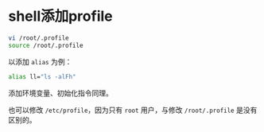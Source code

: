 # shell添加profile

```sh
vi /root/.profile
source /root/.profile
```

以添加 `alias` 为例：

```sh
alias ll="ls -alFh"
```

添加环境变量、初始化指令同理。

也可以修改 `/etc/profile`，因为只有 `root` 用户，与修改 `/root/.profile` 是没有区别的。
